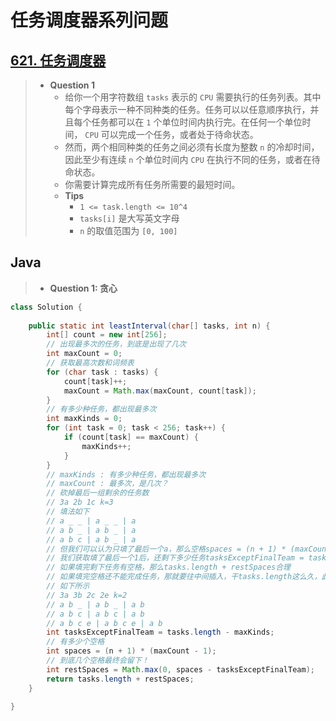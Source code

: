 # 任务调度器系列问题

## [621. 任务调度器](https://leetcode.cn/problems/task-scheduler/)

> - **Question 1**
>   - 给你一个用字符数组 `tasks` 表示的 `CPU` 需要执行的任务列表。其中每个字母表示一种不同种类的任务。任务可以以任意顺序执行，并且每个任务都可以在 `1` 个单位时间内执行完。在任何一个单位时间， `CPU` 可以完成一个任务，或者处于待命状态。
>   - 然而，两个相同种类的任务之间必须有长度为整数 `n` 的冷却时间，因此至少有连续 `n` 个单位时间内 `CPU` 在执行不同的任务，或者在待命状态。
>   - 你需要计算完成所有任务所需要的最短时间。
>   - **Tips**
>     - `1 <= task.length <= 10^4`
>     - `tasks[i]` 是大写英文字母
>     - `n` 的取值范围为 `[0, 100]`

## Java

> - **Question 1: 贪心**

```java
class Solution {
    
    public static int leastInterval(char[] tasks, int n) {
        int[] count = new int[256];
        // 出现最多次的任务，到底是出现了几次
        int maxCount = 0;
        // 获取最高次数和词频表
        for (char task : tasks) {
            count[task]++;
            maxCount = Math.max(maxCount, count[task]);
        }
        // 有多少种任务，都出现最多次
        int maxKinds = 0;
        for (int task = 0; task < 256; task++) {
            if (count[task] == maxCount) {
                maxKinds++;
            }
        }
        // maxKinds : 有多少种任务，都出现最多次
        // maxCount : 最多次，是几次？
        // 砍掉最后一组剩余的任务数
        // 3a 2b 1c k=3
        // 填法如下
        // a _ _ | a _ _ | a
        // a b _ | a b _ | a
        // a b c | a b _ | a
        // 但我们可以认为只填了最后一个a，那么空格spaces = (n + 1) * (maxCount - 1)
        // 我们获取填了最后一个1后，还剩下多少任务tasksExceptFinalTeam = tasks.length - maxKinds
        // 如果填完剩下任务有空格，那么tasks.length + restSpaces合理
        // 如果填完空格还不能完成任务，那就要往中间插入，干tasks.length这么久，此时restSpaces为0，不影响结果
        // 如下所示
        // 3a 3b 2c 2e k=2
        // a b _ | a b _ | a b
        // a b c | a b c | a b
        // a b c e | a b c e | a b
        int tasksExceptFinalTeam = tasks.length - maxKinds;
        // 有多少个空格
        int spaces = (n + 1) * (maxCount - 1);
        // 到底几个空格最终会留下！
        int restSpaces = Math.max(0, spaces - tasksExceptFinalTeam);
        return tasks.length + restSpaces;
    }
    
}
```
